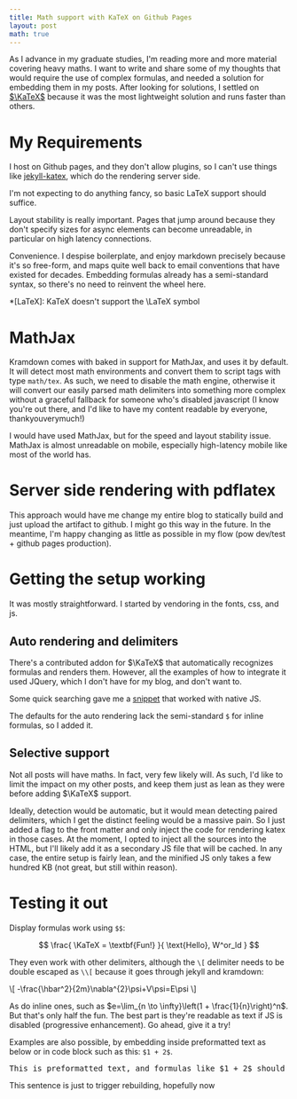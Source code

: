 ```yaml
---
title: Math support with KaTeX on Github Pages
layout: post
math: true
---
```

As I advance in my graduate studies, I'm reading more and more material covering heavy maths. I want to write and share some of my thoughts that would require the use of complex formulas, and needed a solution for embedding them in my posts. After looking for solutions, I settled on [$\KaTeX$][katex] because it was the most lightweight solution and runs faster than others.

[katex]: https://khan.github.io/KaTeX/

# My Requirements

I host on Github pages, and they don't allow plugins, so I can't use things like [jekyll-katex][jekyll-katex], which do the rendering server side.

[jekyll-katex]: https://github.com/linjer/jekyll-katex

I'm not expecting to do anything fancy, so basic LaTeX support should suffice.

Layout stability is really important. Pages that jump around because they don't specify sizes for async elements can become unreadable, in particular on high latency connections.

Convenience. I despise boilerplate, and enjoy markdown precisely because it's so free-form, and maps quite well back to email conventions that have existed for decades. Embedding formulas already has a semi-standard syntax, so there's no need to reinvent the wheel here.

*[LaTeX]: KaTeX doesn't support the \LaTeX symbol

# MathJax

Kramdown comes with baked in support for MathJax, and uses it by default. It will detect most math environments and convert them to script tags with type `math/tex`. As such, we need to disable the math engine, otherwise it will convert our easily parsed math delimiters into something more complex without a graceful fallback for someone who's disabled javascript (I know you're out there, and I'd like to have my content readable by everyone, thankyouverymuch!)

I would have used MathJax, but for the speed and layout stability issue. MathJax is almost unreadable on mobile, especially high-latency mobile like most of the world has.

# Server side rendering with pdflatex

This approach would have me change my entire blog to statically build and just upload the artifact to github. I might go this way in the future. In the meantime, I'm happy changing as little as possible in my flow (pow dev/test + github pages production).

# Getting the setup working

It was mostly straightforward. I started by vendoring in the fonts, css, and js. 

## Auto rendering and delimiters

There's a contributed addon for $\KaTeX$ that automatically recognizes formulas and renders them. However, all the examples of how to integrate it used JQuery, which I don't have for my blog, and don't want to.

Some quick searching gave me a [snippet][auto-render] that worked with native JS.

[auto-render]: https://github.com/stevenkaras/stevenkaras.github.com/tree/master/_includes/js/katex.js

The defaults for the auto rendering lack the semi-standard `$` for inline formulas, so I added it.

## Selective support

Not all posts will have maths. In fact, very few likely will. As such, I'd like to limit the impact on my other posts, and keep them just as lean as they were before adding $\KaTeX$ support.

Ideally, detection would be automatic, but it would mean detecting paired delimiters, which I get the distinct feeling would be a massive pain. So I just added a flag to the front matter and only inject the code for rendering katex in those cases. At the moment, I opted to inject all the sources into the HTML, but I'll likely add it as a secondary JS file that will be cached. In any case, the entire setup is fairly lean, and the minified JS only takes a few hundred KB (not great, but still within reason).

# Testing it out

Display formulas work using `$$`:

$$
\frac{
  \KaTeX = \textbf{Fun!}
}{
  \text{Hello}, W^or_ld
}
$$

They even work with other delimiters, although the `\[` delimiter needs to be double escaped as `\\[` because it goes through jekyll and kramdown:

\\[
-\frac{\hbar^2}{2m}\nabla^{2}\psi+V\psi=E\psi
\\]

As do inline ones, such as $e=\lim_{n \to \infty}\left(1 + \frac{1}{n}\right)^n$. But that's only half the fun. The best part is they're readable as text if JS is disabled (progressive enhancement). Go ahead, give it a try!

Examples are also possible, by embedding inside preformatted text as below or in code block such as this: `$1 + 2$`.

<pre>
This is preformatted text, and formulas like $1 + 2$ should not be rendered.
</pre>


This sentence is just to trigger rebuilding, hopefully now
